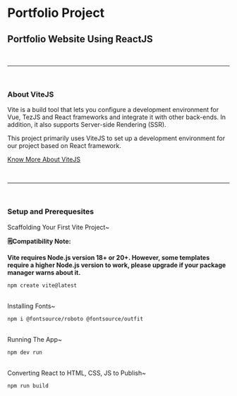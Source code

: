 # Portfolio Project
## Portfolio Website Using ReactJS

<br>
<hr>
<br>

### About ViteJS
Vite is a build tool that lets you configure a development environment for Vue, TezJS and React frameworks and integrate it with other back-ends. In addition, it also supports Server-side Rendering (SSR).

This project primarily uses ViteJS to set up a development environment for our project based on React framework.

[Know More About ViteJS](https://vitejs.dev/)

<br>
<hr>
<br>

### Setup and Prerequesites

Scaffolding Your First Vite Project~

<b>
  
🗒️Compatibility Note:

Vite requires Node.js version 18+ or 20+. However, some templates require a higher Node.js version to work, please upgrade if your package manager warns about it.

</b>

```
npm create vite@latest
```
<br>
Installing Fonts~

```
npm i @fontsource/roboto @fontsource/outfit
```
<br>
Running The App~

```
npm dev run
```
<br>
Converting React to HTML, CSS, JS to Publish~

```
npm run build
```
<br>

